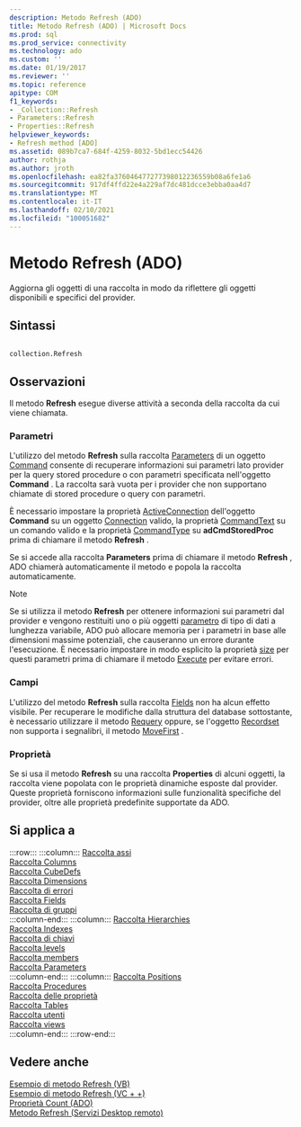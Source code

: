 ```yaml
---
description: Metodo Refresh (ADO)
title: Metodo Refresh (ADO) | Microsoft Docs
ms.prod: sql
ms.prod_service: connectivity
ms.technology: ado
ms.custom: ''
ms.date: 01/19/2017
ms.reviewer: ''
ms.topic: reference
apitype: COM
f1_keywords:
- _Collection::Refresh
- Parameters::Refresh
- Properties::Refresh
helpviewer_keywords:
- Refresh method [ADO]
ms.assetid: 089b7ca7-684f-4259-8032-5bd1ecc54426
author: rothja
ms.author: jroth
ms.openlocfilehash: ea82fa376046477277398012236559b08a6fe1a6
ms.sourcegitcommit: 917df4ffd22e4a229af7dc481dcce3ebba0aa4d7
ms.translationtype: MT
ms.contentlocale: it-IT
ms.lasthandoff: 02/10/2021
ms.locfileid: "100051682"
---
```

# <a name="refresh-method-ado"></a>Metodo Refresh (ADO)
Aggiorna gli oggetti di una raccolta in modo da riflettere gli oggetti disponibili e specifici del provider.  
  
## <a name="syntax"></a>Sintassi  
  
```  
  
collection.Refresh  
```  
  
## <a name="remarks"></a>Osservazioni  
 Il metodo **Refresh** esegue diverse attività a seconda della raccolta da cui viene chiamata.  
  
### <a name="parameters"></a>Parametri  
 L'utilizzo del metodo **Refresh** sulla raccolta [Parameters](./parameters-collection-ado.md) di un oggetto [Command](./command-object-ado.md) consente di recuperare informazioni sui parametri lato provider per la query stored procedure o con parametri specificata nell'oggetto **Command** . La raccolta sarà vuota per i provider che non supportano chiamate di stored procedure o query con parametri.  
  
 È necessario impostare la proprietà [ActiveConnection](./activeconnection-property-ado.md) dell'oggetto **Command** su un oggetto [Connection](./connection-object-ado.md) valido, la proprietà [CommandText](./commandtext-property-ado.md) su un comando valido e la proprietà [CommandType](./commandtype-property-ado.md) su **adCmdStoredProc** prima di chiamare il metodo **Refresh** .  
  
 Se si accede alla raccolta **Parameters** prima di chiamare il metodo **Refresh** , ADO chiamerà automaticamente il metodo e popola la raccolta automaticamente.  
  
> [!NOTE]
>  Se si utilizza il metodo **Refresh** per ottenere informazioni sui parametri dal provider e vengono restituiti uno o più oggetti [parametro](./parameter-object.md) di tipo di dati a lunghezza variabile, ADO può allocare memoria per i parametri in base alle dimensioni massime potenziali, che causeranno un errore durante l'esecuzione. È necessario impostare in modo esplicito la proprietà [size](./size-property-ado-parameter.md) per questi parametri prima di chiamare il metodo [Execute](./execute-method-ado-command.md) per evitare errori.  
  
### <a name="fields"></a>Campi  
 L'utilizzo del metodo **Refresh** sulla raccolta [Fields](./fields-collection-ado.md) non ha alcun effetto visibile. Per recuperare le modifiche dalla struttura del database sottostante, è necessario utilizzare il metodo [Requery](./requery-method.md) oppure, se l'oggetto [Recordset](./recordset-object-ado.md) non supporta i segnalibri, il metodo [MoveFirst](./movefirst-movelast-movenext-and-moveprevious-methods-ado.md) .  
  
### <a name="properties"></a>Proprietà  
 Se si usa il metodo **Refresh** su una raccolta **Properties** di alcuni oggetti, la raccolta viene popolata con le proprietà dinamiche esposte dal provider. Queste proprietà forniscono informazioni sulle funzionalità specifiche del provider, oltre alle proprietà predefinite supportate da ADO.  
  
## <a name="applies-to"></a>Si applica a  

:::row:::
    :::column:::
        [Raccolta assi](../ado-md-api/axes-collection-ado-md.md)  
        [Raccolta Columns](../adox-api/columns-collection-adox.md)  
        [Raccolta CubeDefs](../ado-md-api/cubedefs-collection-ado-md.md)  
        [Raccolta Dimensions](../ado-md-api/dimensions-collection-ado-md.md)  
        [Raccolta di errori](./errors-collection-ado.md)  
        [Raccolta Fields](./fields-collection-ado.md)  
        [Raccolta di gruppi](../adox-api/groups-collection-adox.md)  
    :::column-end:::
    :::column:::
        [Raccolta Hierarchies](../ado-md-api/hierarchies-collection-ado-md.md)  
        [Raccolta Indexes](../adox-api/indexes-collection-adox.md)  
        [Raccolta di chiavi](../adox-api/keys-collection-adox.md)  
        [Raccolta levels](../ado-md-api/levels-collection-ado-md.md)  
        [Raccolta members](../ado-md-api/members-collection-ado-md.md)  
        [Raccolta Parameters](./parameters-collection-ado.md)  
    :::column-end:::
    :::column:::
        [Raccolta Positions](../ado-md-api/positions-collection-ado-md.md)  
        [Raccolta Procedures](../adox-api/procedures-collection-adox.md)  
        [Raccolta delle proprietà](./properties-collection-ado.md)  
        [Raccolta Tables](../adox-api/tables-collection-adox.md)  
        [Raccolta utenti](../adox-api/users-collection-adox.md)  
        [Raccolta views](../adox-api/views-collection-adox.md)  
    :::column-end:::
:::row-end:::

## <a name="see-also"></a>Vedere anche  
 [Esempio di metodo Refresh (VB)](./refresh-method-example-vb.md)   
 [Esempio di metodo Refresh (VC + +)](./refresh-method-example-vc.md)   
 [Proprietà Count (ADO)](./count-property-ado.md)   
 [Metodo Refresh (Servizi Desktop remoto)](../rds-api/refresh-method-rds.md)